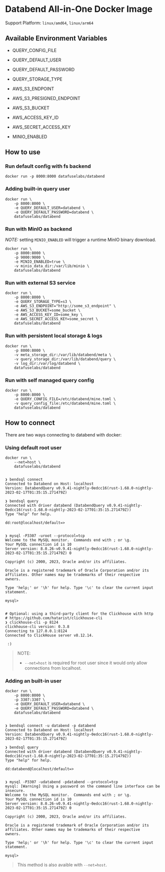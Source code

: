 # Databend All-in-One Docker Image

Support Platform: `linux/amd64`, `linux/arm64`


## Available Environment Variables

* QUERY_CONFIG_FILE
* QUERY_DEFAULT_USER
* QUERY_DEFAULT_PASSWORD
* QUERY_STORAGE_TYPE

* AWS_S3_ENDPOINT
* AWS_S3_PRESIGNED_ENDPOINT
* AWS_S3_BUCKET
* AWS_ACCESS_KEY_ID
* AWS_SECRET_ACCESS_KEY

* MINIO_ENABLED


## How to use


### Run default config with fs backend
```
docker run -p 8000:8000 datafuselabs/databend
```

### Adding built-in query user
```
docker run \
    -p 8000:8000 \
    -e QUERY_DEFAULT_USER=databend \
    -e QUERY_DEFAULT_PASSWORD=databend \
    datafuselabs/databend
```

### Run with MinIO as backend
*NOTE:* setting `MINIO_ENABLED` will trigger a runtime MinIO binary download.

```
docker run \
    -p 8000:8000 \
    -p 9000:9000 \
    -e MINIO_ENABLED=true \
    -v minio_data_dir:/var/lib/minio \
    datafuselabs/databend
```

### Run with external S3 service

```
docker run \
    -p 8000:8000 \
    -e QUERY_STORAGE_TYPE=s3 \
    -e AWS_S3_ENDPOINT="http://some_s3_endpoint" \
    -e AWS_S3_BUCKET=some_bucket \
    -e AWS_ACCESS_KEY_ID=some_key \
    -e AWS_SECRET_ACCESS_KEY=some_secret \
    datafuselabs/databend
```

### Run with persistent local storage & logs
```
docker run \
    -p 8000:8000 \
    -v meta_storage_dir:/var/lib/databend/meta \
    -v query_storage_dir:/var/lib/databend/query \
    -v log_dir:/var/log/databend \
    datafuselabs/databend
```

### Run with self managed query config
```
docker run \
    -p 8000:8000 \
    -e QUERY_CONFIG_FILE=/etc/databend/mine.toml \
    -v query_config_file:/etc/databend/mine.toml \
    datafuselabs/databend
```


## How to connect

There are two ways connecting to databend with docker:

### Using default root user

```shell
docker run \
    --net=host \
    datafuselabs/databend


❯ bendsql connect
Connected to Databend on Host: localhost
Version: DatabendQuery v0.9.41-nightly-0edcc16(rust-1.68.0-nightly-2023-02-17T01:35:15.271479Z)

❯ bendsql query
Connected with driver databend (DatabendQuery v0.9.41-nightly-0edcc16(rust-1.68.0-nightly-2023-02-17T01:35:15.271479Z))
Type "help" for help.

dd:root@localhost/default=>


❯ mysql -P3307 -uroot --protocol=tcp
Welcome to the MySQL monitor.  Commands end with ; or \g.
Your MySQL connection id is 10
Server version: 8.0.26-v0.9.41-nightly-0edcc16(rust-1.68.0-nightly-2023-02-17T01:35:15.271479Z) 0

Copyright (c) 2000, 2023, Oracle and/or its affiliates.

Oracle is a registered trademark of Oracle Corporation and/or its
affiliates. Other names may be trademarks of their respective
owners.

Type 'help;' or '\h' for help. Type '\c' to clear the current input statement.

mysql>


# Optional: using a third-party client for the Clickhouse with http
# https://github.com/hatarist/clickhouse-cli
❯ clickhouse-cli -p 8124
clickhouse-cli version: 0.3.8
Connecting to 127.0.0.1:8124
Connected to ClickHouse server v8.12.14.

 :)
```

> NOTE:
> * `--net=host` is required for root user since it would only allow connections from localhost.

### Adding an built-in user

```shell
docker run \
    -p 8000:8000 \
    -p 3307:3307 \
    -e QUERY_DEFAULT_USER=databend \
    -e QUERY_DEFAULT_PASSWORD=databend \
    datafuselabs/databend


❯ bendsql connect -u databend -p databend
Connected to Databend on Host: localhost
Version: DatabendQuery v0.9.41-nightly-0edcc16(rust-1.68.0-nightly-2023-02-17T01:35:15.271479Z)

❯ bendsql query
Connected with driver databend (DatabendQuery v0.9.41-nightly-0edcc16(rust-1.68.0-nightly-2023-02-17T01:35:15.271479Z))
Type "help" for help.

dd:databend@localhost/default=>


❯ mysql -P3307 -udatabend -pdatabend --protocol=tcp
mysql: [Warning] Using a password on the command line interface can be insecure.
Welcome to the MySQL monitor.  Commands end with ; or \g.
Your MySQL connection id is 10
Server version: 8.0.26-v0.9.41-nightly-0edcc16(rust-1.68.0-nightly-2023-02-17T01:35:15.271479Z) 0

Copyright (c) 2000, 2023, Oracle and/or its affiliates.

Oracle is a registered trademark of Oracle Corporation and/or its
affiliates. Other names may be trademarks of their respective
owners.

Type 'help;' or '\h' for help. Type '\c' to clear the current input statement.

mysql>
```

> This method is also avaible with `--net=host`.
